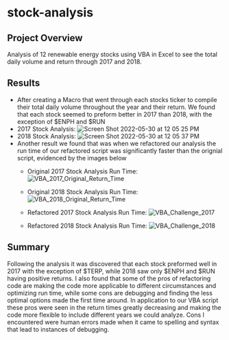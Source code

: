 # stock-analysis #

## Project Overview

Analysis of 12 renewable energy stocks using VBA in Excel to see the total daily volume and return through 2017 and 2018.

## Results

* After creating a Macro that went through each stocks ticker to compile their total daily volume throughout the year and their return. We found that each stock seemed to preform better in 2017 than 2018, with the exception of $ENPH and $RUN
* 2017 Stock Analysis:
   ![Screen Shot 2022-05-30 at 12 05 25 PM](https://user-images.githubusercontent.com/96406929/171048688-f57eef69-b34f-4179-a562-4744f4d1f99c.png)
* 2018 Stock Analysis:
   ![Screen Shot 2022-05-30 at 12 05 37 PM](https://user-images.githubusercontent.com/96406929/171048717-be2347ac-d771-40e7-9fb2-a180a406b8ba.png)
* Another result we found that was when we refactored our analysis the run time of our refactored script was significantly faster than the orignial script, evidenced by the images below
  * Original 2017 Stock Analysis Run Time:
     ![VBA_2017_Original_Return_Time](https://user-images.githubusercontent.com/96406929/171049424-3d718122-1d62-4b90-b4ec-4616ad9cd8e4.png)

  * Original 2018 Stock Analysis Run Time:
     ![VBA_2018_Original_Return_Time](https://user-images.githubusercontent.com/96406929/171049450-9d2eb3e1-eaa3-42b7-8fa1-c648cfc391f5.png)

  * Refactored 2017 Stock Analysis Run Time:
     ![VBA_Challenge_2017](https://user-images.githubusercontent.com/96406929/171049463-6582d702-8693-4f1f-8da2-6b4ac9285a2d.png)

  * Refactored 2018 Stock Analysis Run Time:
     ![VBA_Challenge_2018](https://user-images.githubusercontent.com/96406929/171049474-8d96ffc2-b070-4b85-8080-26f2c1ea1d61.png)

## Summary 

Following the analysis it was discovered that each stock preformed well in 2017 with the exception of $TERP, while 2018 saw only $ENPH and $RUN having positive returns. I also found that some of the pros of refactoring code are making the code more applicable to different circumstances and optimizing run time, while some cons are debugging and finding the less optimal options made the first time around. In application to our VBA script these pros were seen in the return times greatly decreasing and making the code more flexible to include different years we could analyze. Cons I encountered were human errors made when it came to spelling and syntax that lead to instances of debugging. 
